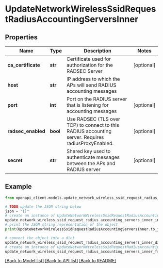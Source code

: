 # UpdateNetworkWirelessSsidRequestRadiusAccountingServersInner


## Properties

Name | Type | Description | Notes
------------ | ------------- | ------------- | -------------
**ca_certificate** | **str** | Certificate used for authorization for the RADSEC Server | [optional] 
**host** | **str** | IP address to which the APs will send RADIUS accounting messages | 
**port** | **int** | Port on the RADIUS server that is listening for accounting messages | [optional] 
**radsec_enabled** | **bool** | Use RADSEC (TLS over TCP) to connect to this RADIUS accounting server. Requires radiusProxyEnabled. | [optional] 
**secret** | **str** | Shared key used to authenticate messages between the APs and RADIUS server | [optional] 

## Example

```python
from openapi_client.models.update_network_wireless_ssid_request_radius_accounting_servers_inner import UpdateNetworkWirelessSsidRequestRadiusAccountingServersInner

# TODO update the JSON string below
json = "{}"
# create an instance of UpdateNetworkWirelessSsidRequestRadiusAccountingServersInner from a JSON string
update_network_wireless_ssid_request_radius_accounting_servers_inner_instance = UpdateNetworkWirelessSsidRequestRadiusAccountingServersInner.from_json(json)
# print the JSON string representation of the object
print(UpdateNetworkWirelessSsidRequestRadiusAccountingServersInner.to_json())

# convert the object into a dict
update_network_wireless_ssid_request_radius_accounting_servers_inner_dict = update_network_wireless_ssid_request_radius_accounting_servers_inner_instance.to_dict()
# create an instance of UpdateNetworkWirelessSsidRequestRadiusAccountingServersInner from a dict
update_network_wireless_ssid_request_radius_accounting_servers_inner_from_dict = UpdateNetworkWirelessSsidRequestRadiusAccountingServersInner.from_dict(update_network_wireless_ssid_request_radius_accounting_servers_inner_dict)
```
[[Back to Model list]](../README.md#documentation-for-models) [[Back to API list]](../README.md#documentation-for-api-endpoints) [[Back to README]](../README.md)


